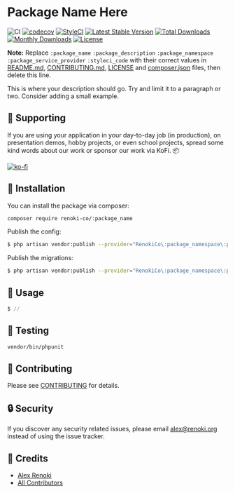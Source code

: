 Package Name Here
===================================

![CI](https://github.com/renoki-co/:package_name/workflows/CI/badge.svg?branch=master)
[![codecov](https://codecov.io/gh/renoki-co/:package_name/branch/master/graph/badge.svg)](https://codecov.io/gh/renoki-co/:package_name/branch/master)
[![StyleCI](https://github.styleci.io/repos/:styleci_code/shield?branch=master)](https://github.styleci.io/repos/:styleci_code)
[![Latest Stable Version](https://poser.pugx.org/renoki-co/:package_name/v/stable)](https://packagist.org/packages/renoki-co/:package_name)
[![Total Downloads](https://poser.pugx.org/renoki-co/:package_name/downloads)](https://packagist.org/packages/renoki-co/:package_name)
[![Monthly Downloads](https://poser.pugx.org/renoki-co/:package_name/d/monthly)](https://packagist.org/packages/renoki-co/:package_name)
[![License](https://poser.pugx.org/renoki-co/:package_name/license)](https://packagist.org/packages/renoki-co/:package_name)

**Note:** Replace  ```:package_name``` ```:package_description``` ```:package_namespace``` ```:package_service_provider``` ```:styleci_code``` with their correct values in [README.md](README.md), [CONTRIBUTING.md](CONTRIBUTING.md), [LICENSE](LICENSE) and [composer.json](composer.json) files, then delete this line.

This is where your description should go. Try and limit it to a paragraph or two. Consider adding a small example.

## 🤝 Supporting

If you are using your application in your day-to-day job (in production), on presentation demos, hobby projects, or even school projects, spread some kind words about our work or sponsor our work via KoFi. 📦

[![ko-fi](https://www.ko-fi.com/img/githubbutton_sm.svg)](https://ko-fi.com/R6R42U8CL)

## 🚀 Installation

You can install the package via composer:

```bash
composer require renoki-co/:package_name
```

Publish the config:

```bash
$ php artisan vendor:publish --provider="RenokiCo\:package_namespace\:package_service_provider" --tag="config"
```

Publish the migrations:

```bash
$ php artisan vendor:publish --provider="RenokiCo\:package_namespace\:package_service_provider" --tag="migrations"
```

## 🙌 Usage

```php
$ //
```

## 🐛 Testing

``` bash
vendor/bin/phpunit
```

## 🤝 Contributing

Please see [CONTRIBUTING](CONTRIBUTING.md) for details.

## 🔒  Security

If you discover any security related issues, please email alex@renoki.org instead of using the issue tracker.

## 🎉 Credits

- [Alex Renoki](https://github.com/rennokki)
- [All Contributors](../../contributors)
